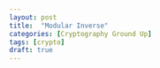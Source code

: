 ```yaml
---
layout: post
title:  "Modular Inverse"
categories: [Cryptography Ground Up]
tags: [crypto]
draft: true
---
```


